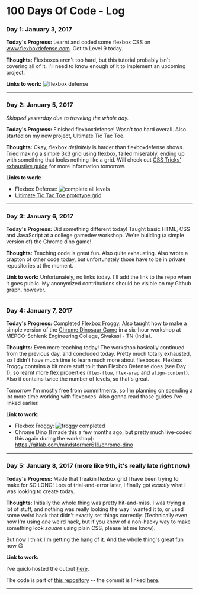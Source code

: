 # 100 Days Of Code - Log

<!--
### Day 0: February 30, 2016 (Example 1)
##### (delete me or comment me out)

**Today's Progress:** 

**Thoughts:** 

**Link to work:** 

### Day 0: February 30, 2016 (Example 2)
##### (delete me or comment me out)

**Today's Progress**: Fixed CSS, worked on canvas functionality for the app.

**Thoughts**: I really struggled with CSS, but, overall, I feel like I am slowly getting better at it. Canvas is still new for me, but I managed to figure out some basic functionality.

**Link(s) to work**: [Calculator App](http://www.example.com)


### Day 1: June 27, Monday

**Today's Progress**: I've gone through many exercises on FreeCodeCamp.

**Thoughts** I've recently started coding, and it's a great feeling when I finally solve an algorithm challenge after a lot of attempts and hours spent.

**Link(s) to work**
1. [Find the Longest Word in a String](https://www.freecodecamp.com/challenges/find-the-longest-word-in-a-string)
2. [Title Case a Sentence](https://www.freecodecamp.com/challenges/title-case-a-sentence)
-->

### Day 1: January 3, 2017

**Today's Progress:** Learnt and coded some flexbox CSS on www.flexboxdefense.com. Got to Level 9 today.

**Thoughts:** Flexboxes aren't too hard, but this tutorial probably isn't covering all of it. I'll need to know enough of it to implement an upcoming project.

**Links to work:** ![flexbox defense](http://i.imgur.com/A4O2Mlu.jpg)

----

### Day 2: January 5, 2017

_Skipped yesterday due to traveling the whole day._

**Today's Progress:** Finished flexboxdefense! Wasn't too hard overall. Also started on my new project, Ultimate Tic Tac Toe.

**Thoughts:** Okay, flexbox *definitely* is harder than flexboxdefense shows. Tried making a simple 3x3 grid using flexbox, failed miserably, ending up with something that looks nothing like a grid. Will check out [CSS Tricks' exhaustive guide](https://css-tricks.com/snippets/css/a-guide-to-flexbox/) for more information tomorrow.

**Links to work:**
- Flexbox Defense: ![complete all levels](http://i.imgur.com/WOiHIan.jpg)
- [Ultimate Tic Tac Toe prototype grid](https://github.com/Mindstormer619/ult-ttt/commit/2f4695b1ed0918c99c5b56107931d84e7b3991c6)

----

### Day 3: January 6, 2017

**Today's Progress:** Did something different today! Taught basic HTML, CSS and JavaScript at a college gamedev workshop. We're building (a simple version of) the Chrome dino game!

**Thoughts:** Teaching code is great fun. Also quite exhausting. Also wrote a crapton of other code today, but unfortunately those have to be in private repositories at the moment.

**Link to work:** Unfortunately, no links today. I'll add the link to the repo when it goes public. My anonymized contributions should be visible on my Github graph, however.

----

### Day 4: January 7, 2017

**Today's Progress:** Completed [Flexbox Froggy](http://flexboxfroggy.com). Also taught how to make a simple version of the [Chrome Dinosaur Game](https://gitlab.com/mindstormer619/chrome-dino) in a six-hour workshop at MEPCO-Schlenk Engineering College, Sivakasi - TN (India).

**Thoughts:** Even more teaching today! The workshop basically continued from the previous day, and concluded today. Pretty much totally exhausted, so I didn't have much time to learn much more about flexboxes. Flexbox Froggy contains a bit more stuff to it than Flexbox Defense does (see Day 1), so learnt more flex properties (`flex-flow`, `flex-wrap` and `align-content`). Also it contains twice the number of levels, so that's great.

Tomorrow I'm mostly free from commitments, so I'm planning on spending a lot more time working with flexboxes. Also gonna read those guides I've linked earlier.

**Link to work:**
- Flexbox Froggy: ![froggy completed](http://i.imgur.com/JeZUI5c.jpg)
- Chrome Dino (I made this a few months ago, but pretty much live-coded this again during the workshop): https://gitlab.com/mindstormer619/chrome-dino

----

### Day 5: January 8, 2017 (more like 9th, it's really late right now)

**Today's Progress:** Made that freakin flexbox grid I have been trying to make for SO LONG! Lots of trial-and-error later, I finally got *exactly* what I was looking to create today. 

**Thoughts:** Initially the whole thing was pretty hit-and-miss. I was trying a lot of stuff, and nothing was really looking the way I wanted it to, or used some weird hack that didn't exactly set things correctly. (Technically even now I'm using *one* weird hack, but if you know of a non-hacky way to make something look *square* using plain CSS, please let me know).

But now I think I'm getting the hang of it. And the whole thing's great fun now :smile:

**Link to work:**

I've quick-hosted the output [here](http://spider.nitt.edu/~darthsid/flextest).

The code is part of [this repository](https://github.com/Mindstormer619/ult-ttt) -- the commit is linked [here](https://github.com/Mindstormer619/ult-ttt/commit/5510ef706ea950e6397d31605fafa2fd22c75b06).

----
